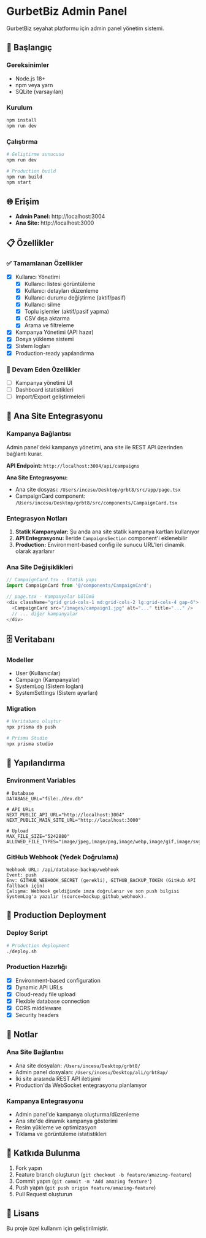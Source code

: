 # GurbetBiz Admin Panel

GurbetBiz seyahat platformu için admin panel yönetim sistemi.

## 🚀 Başlangıç

### Gereksinimler
- Node.js 18+
- npm veya yarn
- SQLite (varsayılan)

### Kurulum
```bash
npm install
npm run dev
```

### Çalıştırma
```bash
# Geliştirme sunucusu
npm run dev

# Production build
npm run build
npm start
```

## 🌐 Erişim

- **Admin Panel:** http://localhost:3004
- **Ana Site:** http://localhost:3000

## 📋 Özellikler

### ✅ Tamamlanan Özellikler
- [x] Kullanıcı Yönetimi
  - [x] Kullanıcı listesi görüntüleme
  - [x] Kullanıcı detayları düzenleme
  - [x] Kullanıcı durumu değiştirme (aktif/pasif)
  - [x] Kullanıcı silme
  - [x] Toplu işlemler (aktif/pasif yapma)
  - [x] CSV dışa aktarma
  - [x] Arama ve filtreleme
- [x] Kampanya Yönetimi (API hazır)
- [x] Dosya yükleme sistemi
- [x] Sistem logları
- [x] Production-ready yapılandırma

### 🔄 Devam Eden Özellikler
- [ ] Kampanya yönetimi UI
- [ ] Dashboard istatistikleri
- [ ] Import/Export geliştirmeleri

## 🔗 Ana Site Entegrasyonu

### Kampanya Bağlantısı
Admin panel'deki kampanya yönetimi, ana site ile REST API üzerinden bağlantı kurar.

**API Endpoint:** `http://localhost:3004/api/campaigns`

**Ana Site Entegrasyonu:**
- Ana site dosyası: `/Users/incesu/Desktop/grbt8/src/app/page.tsx`
- CampaignCard component: `/Users/incesu/Desktop/grbt8/src/components/CampaignCard.tsx`

### Entegrasyon Notları
1. **Statik Kampanyalar:** Şu anda ana site statik kampanya kartları kullanıyor
2. **API Entegrasyonu:** İleride `CampaignsSection` component'i eklenebilir
3. **Production:** Environment-based config ile sunucu URL'leri dinamik olarak ayarlanır

### Ana Site Değişiklikleri
```typescript
// CampaignCard.tsx - Statik yapı
import CampaignCard from '@/components/CampaignCard';

// page.tsx - Kampanyalar bölümü
<div className="grid grid-cols-1 md:grid-cols-2 lg:grid-cols-4 gap-6">
  <CampaignCard src="/images/campaign1.jpg" alt="..." title="..." />
  // ... diğer kampanyalar
</div>
```

## 🗄️ Veritabanı

### Modeller
- User (Kullanıcılar)
- Campaign (Kampanyalar)
- SystemLog (Sistem logları)
- SystemSettings (Sistem ayarları)

### Migration
```bash
# Veritabanı oluştur
npx prisma db push

# Prisma Studio
npx prisma studio
```

## 🔧 Yapılandırma

### Environment Variables
```env
# Database
DATABASE_URL="file:./dev.db"

# API URLs
NEXT_PUBLIC_API_URL="http://localhost:3004"
NEXT_PUBLIC_MAIN_SITE_URL="http://localhost:3000"

# Upload
MAX_FILE_SIZE="5242880"
ALLOWED_FILE_TYPES="image/jpeg,image/png,image/webp,image/gif,image/svg+xml"
```

### GitHub Webhook (Yedek Doğrulama)
```text
Webhook URL: /api/database-backup/webhook
Event: push
Env: GITHUB_WEBHOOK_SECRET (gerekli), GITHUB_BACKUP_TOKEN (GitHub API fallback için)
Çalışma: Webhook geldiğinde imza doğrulanır ve son push bilgisi SystemLog'a yazılır (source=backup_github_webhook).
```

## 🚀 Production Deployment

### Deploy Script
```bash
# Production deployment
./deploy.sh
```

### Production Hazırlığı
- [x] Environment-based configuration
- [x] Dynamic API URLs
- [x] Cloud-ready file upload
- [x] Flexible database connection
- [x] CORS middleware
- [x] Security headers

## 📝 Notlar

### Ana Site Bağlantısı
- Ana site dosyaları: `/Users/incesu/Desktop/grbt8/`
- Admin panel dosyaları: `/Users/incesu/Desktop/ali/grbt8ap/`
- İki site arasında REST API iletişimi
- Production'da WebSocket entegrasyonu planlanıyor

### Kampanya Entegrasyonu
- Admin panel'de kampanya oluşturma/düzenleme
- Ana site'de dinamik kampanya gösterimi
- Resim yükleme ve optimizasyon
- Tıklama ve görüntüleme istatistikleri

## 🤝 Katkıda Bulunma

1. Fork yapın
2. Feature branch oluşturun (`git checkout -b feature/amazing-feature`)
3. Commit yapın (`git commit -m 'Add amazing feature'`)
4. Push yapın (`git push origin feature/amazing-feature`)
5. Pull Request oluşturun

## 📄 Lisans

Bu proje özel kullanım için geliştirilmiştir.




